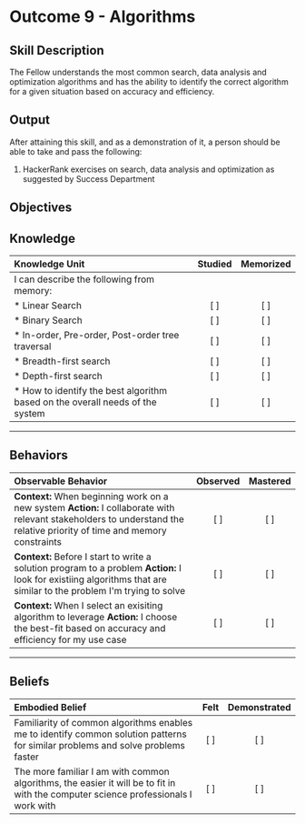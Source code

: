 # Outcome 9 - Algorithms

**Skill Description**
----------
The Fellow understands the most common search, data analysis and optimization algorithms and has the ability to identify the correct algorithm for a given situation based on accuracy and efficiency.

**Output**
----------
After attaining this skill, and as a demonstration of it, a person should be able to take and pass the following:

1. HackerRank exercises on search, data analysis and optimization as suggested by Success Department 


**Objectives**
----------
## **Knowledge**


| Knowledge Unit   |      Studied      | Memorized |
|:-------------|:------------------:|:--------:|
| I can describe the following from memory: | | |
| * Linear Search   | [ ] | [ ]  |
| * Binary Search    | [ ] | [ ]  |
| * In-order, Pre-order, Post-order tree traversal | [ ] | [ ]  |
| * Breadth-first search     | [ ] | [ ]  |
| * Depth-first search     | [ ] | [ ]  |
| * How to identify the best algorithm based on the overall needs of the system     | [ ] | [ ]  |



----------


## **Behaviors**

| Observable Behavior   |      Observed      | Mastered |
|:-------------|:------------------:|:--------:|
| **Context:** When beginning work on a new system **Action:** I collaborate with relevant stakeholders to understand the relative priority of time and memory constraints | [ ] | [ ]  |
| **Context:** Before I start to write a solution program to a problem **Action:** I look for existiing algorithms that are similar to the problem I'm trying to solve | [ ] | [ ]  |
| **Context:** When I select an exisiting algorithm to leverage **Action:** I choose the best-fit based on accuracy and efficiency for my use case | [ ] | [ ]  |

----------


## **Beliefs**


| Embodied Belief   |      Felt      | Demonstrated |
|:-------------|:------------------:|:--------:|
| Familiarity of common algorithms enables me to identify common solution patterns for similar problems and solve problems faster | [ ] | [ ]  |
| The more familiar I am with common algorithms, the easier it will be to fit in with the computer science professionals I work with | [ ] | [ ]  |




